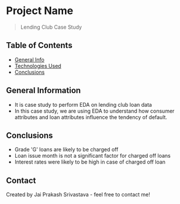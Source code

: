 # Project Name
> Lending Club Case Study


## Table of Contents
* [General Info](#general-information)
* [Technologies Used](#technologies-used)
* [Conclusions](#conclusions)

<!-- You can include any other section that is pertinent to your problem -->

## General Information
- It is case study to perform EDA on lending club loan data
- In this case study, we are using EDA to understand how consumer attributes and loan attributes influence the tendency of default.

<!-- You don't have to answer all the questions - just the ones relevant to your project. -->

## Conclusions
- Grade 'G' loans are likely to be charged off
- Loan issue month is not a significant factor for charged off loans
- Interest rates were likely to be high in case of charged off loan


## Contact
Created by Jai Prakash Srivastava - feel free to contact me!
